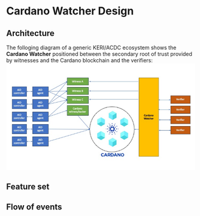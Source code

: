 # Cardano Watcher Design

## Architecture
The folloging diagram of a generic KERI/ACDC ecosystem shows the **Cardano Watcher** positioned between the secondary root of trust provided by witnesses and the Cardano blockchain and the verifiers:
![Ecosystem](Cardano_Watcher_Ecosystem.jpg)


## Feature set


## Flow of events
